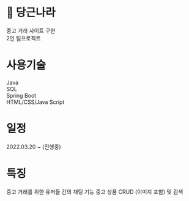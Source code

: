 # 🥕 당근나라
중고 거래 사이트 구현 </br>
2인 팀프로젝트
# 사용기술
Java </br>
SQL </br>
Spring Boot </br>
HTML/CSS/Java Script
# 일정
2022.03.20 ~ (진행중)
# 특징
중고 거래를 위한 유저들 간의 채팅 기능
중고 상품 CRUD (이미지 포함) 및 검색
